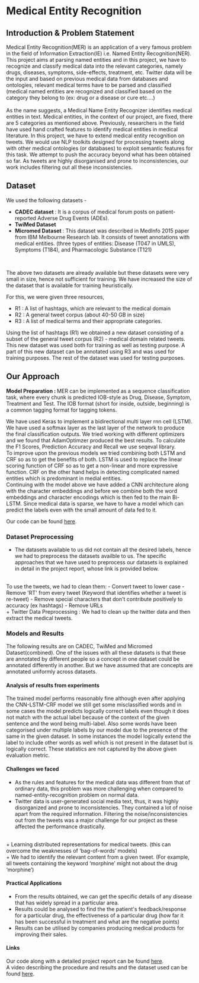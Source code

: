 # Medical Entity Recognition

## Introduction & Problem Statement
Medical Entity Recognition(MER) is an application of a very famous problem in the field of Information Extraction(IE) i.e. Named Entity Recognition(NER). This project aims at parsing named entities and in this project, we have to recognize and classify medical data into the relevant categories, namely drugs, diseases, symptoms, side-effects, treatment, etc. Twitter data will be the input and based on previous medical data from databases and ontologies, relevant medical terms have to be parsed and classified (medical named entities are recognized and classified based on the category they belong to (ex: drug or a disease or cure etc....)
<br/> <br/>
As the name suggests, a Medical Name Entity Recognizer identifies medical entities in text. Medical entities, in the context of our project, are fixed, there are 5 categories as mentioned above. Previously, researchers in the field have used hand crafted features to identify medical entities in medical literature. In this project, we have to extend medical entity recognition on tweets. We would use NLP toolkits designed for processing tweets along with other medical ontologies (or databases) to exploit semantic features for this task. We attempt to push the accuracy beyond what has been obtained so far. As tweets are highly disorganised and prone to inconsistencies, our work includes filtering out all these inconsistencies.


## Dataset
We used the following datasets - 
<br/>
+ <b> CADEC dataset </b> : It is a corpus of medical forum posts on patient-reported Adverse Drug Events (ADEs). 
+ <b> TwiMed Dataset </b>
+ <b> Micromed Dataset </b> :  This dataset was described in MedInfo 2015 paper from IBM Melbourne Research lab. It 
consists of tweet annotations with medical entities. (three types of entities: Disease (T047 in UMLS), Symptoms (T184), and Pharmacologic Substance (T121) 

<br/>

The above two datasets are already available but these datasets were very small in size, hence not sufficient for training.
We have increased the size of the dataset that is available for training heuristically.

For this, we were given three resources, <br/>

+ R1 : A list of hashtags, which are relevant to the medical domain
+ R2 : A general tweet corpus (about 40-50 GB in size)
+ R3 : A list of medical terms and their appropriate categories. <br/>

Using the list of hashtags (R1) we obtained a new dataset consisting of a subset of the general tweet corpus (R2) - medical domain related tweets. This new dataset was used both for training as well as testing purpose.
A part of this new dataset can be annotated using R3 and was used for training purposes. The rest of the dataset was used for testing purposes.



## Our Approach
<b> Model Preparation : </b> MER can be implemented as a sequence classification task, where every chunk is predicted IOB-style as Drug, Disease, Symptom, Treatment and Test. The IOB format (short for inside, outside, beginning) is a common tagging format for tagging tokens.

We have used Keras to implement a bidirectional multi layer rnn cell (LSTM).  We have used a softmax layer as the last layer of the network to produce the final classification outputs. We tried working with different optimizers and we found that AdamOptimzer produced the best results. To calculate the F1 Scores, Prediction Accuracy and Recall we use seqeval library.
 <br/>
 To improve upon the previous models we tried combining both LSTM and CRF so as to get the benefits of both. LSTM is used to replace the linear scoring function of CRF so as to get a non-linear and more expressive function. CRF on the other hand helps in detecting complicated named entities which is predominant in medial entities. 
 <br/>
 Continuing with the model above we have added a CNN architecture along with the character embeddings and before we combine both the word embeddings and character encodings which is then fed to the main Bi-LSTM. Since medical data is sparse, we have to have a model which can predict the labels even with the small amount of data fed to it. 
  
Our code can be found [here](https://github.com/adisarip/medical_entity_recognition).

### Dataset Preprocessing 
+ The datasets available to us did not contain all the desired labels, hence we had to preprocess the datasets availble to us. The specific approaches that we have used to preprocess our datasets is explained in detail in the project report, whose link is provided below.
<br/>
To use the tweets, we had to clean them:
- Convert tweet to lower case
- Remove 'RT' from every tweet (Keyword that identifies whether a tweet is re-tweet) 
- Remove special characters that don't contribute positively to accuracy (ex hashtags)
- Remove URLs <br/>
+ Twitter Data Preprocessing : We had to clean up the twitter data and then extract the medical tweets.


### Models and Results
The following results are on CADEC, TwiMed and Micromed Dataset(combined). One of the issues with all these datasets is that these are annotated by different people so a concept in one dataset could be annotated  differently in another. But we have assumed that are concepts are annotated uniformly across datasets. 


#### Analysis of results from experiments
The trained model performs reasonably fine although even after applying the CNN-LSTM-CRF model we still get some misclassified words and in some cases the model predicts logically correct labels even though it does not match with the actual label because of the context of the given sentence and the word being multi-label.  Also some words have been categorised under multiple labels by our model due to the presence of the same  in the given dataset. In some instances the model logically extend the label to include other words as well which is not present in the dataset but is logically correct. These statistics are not captured by the above given evaluation metric. 

#### Challenges we faced
+ As the rules and features for the medical data was different from that of ordinary data, this problem was more challenging when compared to named-entity-recognition problem on normal data.<br/>
+ Twitter data is user-generated social media text, thus, it was highly disorganized and prone to inconsistencies. They contained a lot of noise apart from the required information. Filtering the noise/inconsistencies out from the tweets was a major challenge for our project as these affected the performance drastically.
<br/>
+ Learning distributed representations for medical tweets. (this can overcome the weaknesses of ‘bag-of-words’ models)
<br/>
+ We had to identify the relevant content from a given tweet. (For example, all tweets containing the keyword ‘morphine’ might not about the drug ‘morphine’)
<br/>

#### Practical Applications
+ From the results obtained, we can get the specific details of any disease that has widely spread in a particular area.  <br/>
+ Results could be analysed to find the the patient's feedback/response for a particular drug, the effectiveness of a particular drug (how far it has been successful in treatment and what are the negative points) <br/>
+ Results can be utilised by companies producing medical products for improving their sales. <br/>

#### Links 
Our code along with a detailed project report can be found [here](https://github.com/adisarip/medical_entity_recognition). <br/>
A video describing the procedure and results and the dataset used can be found [here](https://drive.google.com/drive/folders/1XLysnpBP7nejFEpv1GwwqYn1u-3I83zK?usp=sharing). <br/>



